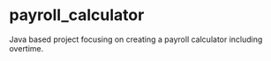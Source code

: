 # payroll_calculator
Java based project focusing on creating a payroll calculator including overtime.
